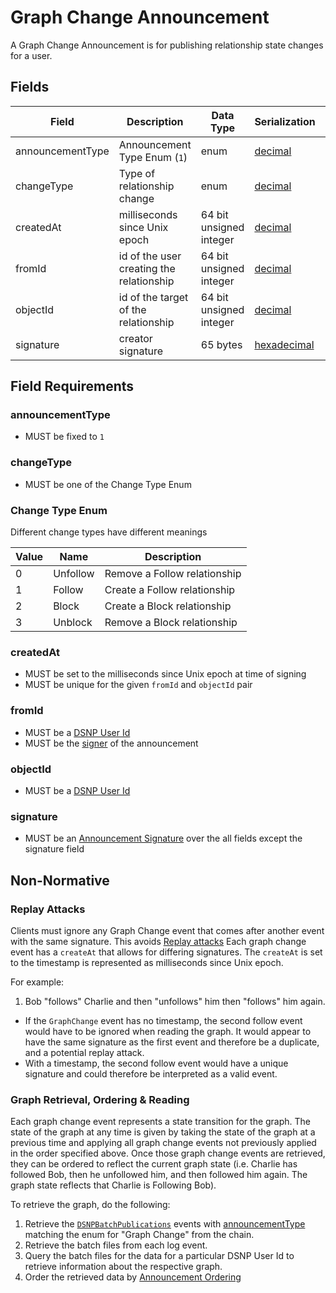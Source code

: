 # Graph Change Announcement

A Graph Change Announcement is for publishing relationship state changes for a user.

## Fields

| Field | Description | Data Type | Serialization | Parquet Type | Bloom Filter |
| ----- | ----------- | --------- | ------------- | ------------ | ------------ |
| announcementType | Announcement Type Enum (`1`) | enum | [decimal](../Serializations.md#decimal) | `INT32` | no |
| changeType | Type of relationship change | enum | [decimal](../Serializations.md#decimal) | `INT32` | no
| createdAt | milliseconds since Unix epoch | 64 bit unsigned integer | [decimal](../Serializations.md#decimal) | `UINT_64` | no
| fromId | id of the user creating the relationship | 64 bit unsigned integer | [decimal](../Serializations.md#decimal) | `UINT_64` | YES
| objectId | id of the target of the relationship | 64 bit unsigned integer | [decimal](../Serializations.md#decimal) | `UINT_64` | YES
| signature | creator signature | 65 bytes | [hexadecimal](../Serializations.md#hexadecimal) | `BYTE_ARRAY` | no

## Field Requirements

### announcementType

- MUST be fixed to `1`

### changeType

- MUST be one of the Change Type Enum

### Change Type Enum

Different change types have different meanings

| Value | Name | Description |
| ----- |----- | ----------- |
| 0 | Unfollow | Remove a Follow relationship |
| 1 | Follow | Create a Follow relationship |
| 2 | Block | Create a Block relationship |
| 3 | Unblock | Remove a Block relationship |

### createdAt

- MUST be set to the milliseconds since Unix epoch at time of signing
- MUST be unique for the given `fromId` and `objectId` pair

### fromId

- MUST be a [DSNP User Id](../Identifiers.md#dsnp-user-id)
- MUST be the [signer](../Signatures.md) of the announcement

### objectId

- MUST be a [DSNP User Id](../Identifiers.md#dsnp-user-id)

### signature

- MUST be an [Announcement Signature](../Signatures.md) over the all fields except the signature field

## Non-Normative

### Replay Attacks

Clients must ignore any Graph Change event that comes after another event with the same signature.
This avoids [Replay attacks](https://en.wikipedia.org/wiki/Replay_attack)
Each graph change event has a `createAt` that allows for differing signatures.
The `createAt` is set to the timestamp is represented as milliseconds since Unix epoch.

For example:
1. Bob "follows" Charlie and then "unfollows" him then "follows" him again.
  - If the `GraphChange` event has no timestamp, the second follow event would have to be ignored when reading the graph.
    It would appear to have the same signature as the first event and therefore be a duplicate, and a potential replay attack.
  - With a timestamp, the second follow event would have a unique signature and could therefore be interpreted as a valid event.


### Graph Retrieval, Ordering & Reading
Each graph change event represents a state transition for the graph.
The state of the graph at any time is given by taking the state of the graph at a previous time and applying all graph change events not previously applied in the order specified above.
Once those graph change events are retrieved, they can be ordered to reflect the current graph state
(i.e. Charlie has followed Bob, then he unfollowed him, and then followed him again. The graph state reflects that Charlie is Following Bob).

To retrieve the graph, do the following:
1. Retrieve the [`DSNPBatchPublications`](../BatchPublications.md) events with [announcementType](../Announcements.md#announcement-types) matching the enum for "Graph Change" from the chain.
1. Retrieve the batch files from each log event.
1. Query the batch files for the data for a particular DSNP User Id to retrieve information about the respective graph.
1. Order the retrieved data by [Announcement Ordering](../Announcements.md#ordering-announcements)
